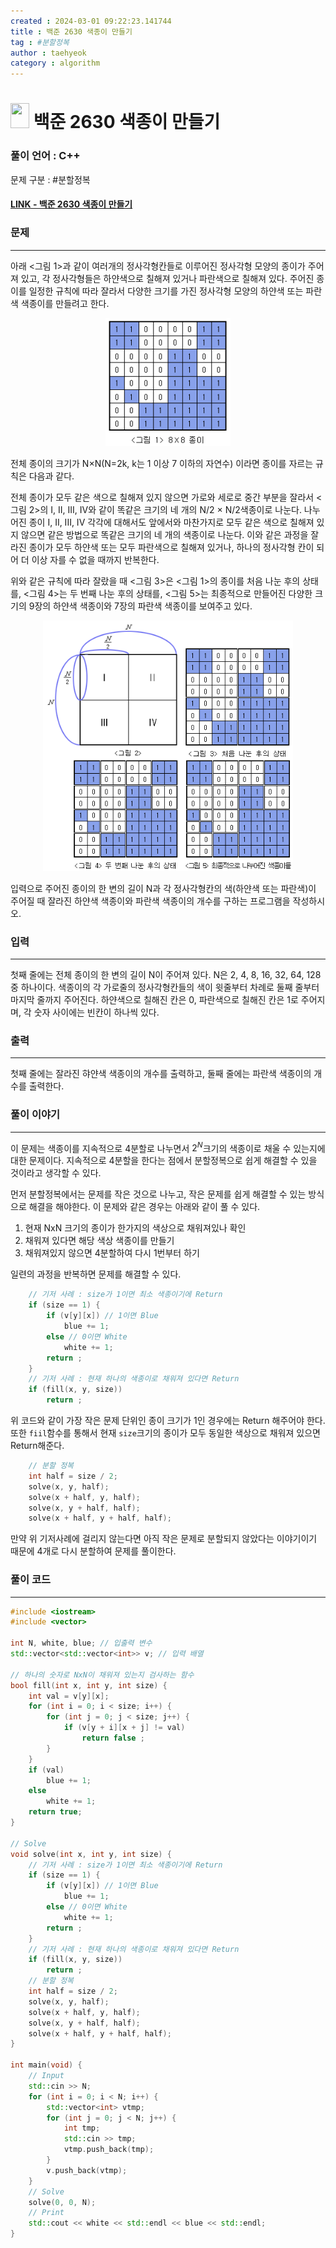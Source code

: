 ```yaml
---
created : 2024-03-01 09:22:23.141744
title : 백준 2630 색종이 만들기
tag : #분할정복
author : taehyeok
category : algorithm
---
```

# <img src="https://d2gd6pc034wcta.cloudfront.net/tier/9.svg" width="30" height="40"> 백준 2630 색종이 만들기


### 풀이 언어 : C++

문제 구분 : #분할정복
#### [LINK - 백준 2630 색종이 만들기](https://www.acmicpc.net/problem/2630)

### 문제
<hr>

아래 <그림 1>과 같이 여러개의 정사각형칸들로 이루어진 정사각형 모양의 종이가 주어져 있고, 각 정사각형들은 하얀색으로 칠해져 있거나 파란색으로 칠해져 있다. 주어진 종이를 일정한 규칙에 따라 잘라서 다양한 크기를 가진 정사각형 모양의 하얀색 또는 파란색 색종이를 만들려고 한다.

<center> <img src="./images/2630-1.png" width=200> </center>

전체 종이의 크기가 N×N(N=2k, k는 1 이상 7 이하의 자연수) 이라면 종이를 자르는 규칙은 다음과 같다.

전체 종이가 모두 같은 색으로 칠해져 있지 않으면 가로와 세로로 중간 부분을 잘라서 <그림 2>의 I, II, III, IV와 같이 똑같은 크기의 네 개의 N/2 × N/2색종이로 나눈다. 나누어진 종이 I, II, III, IV 각각에 대해서도 앞에서와 마찬가지로 모두 같은 색으로 칠해져 있지 않으면 같은 방법으로 똑같은 크기의 네 개의 색종이로 나눈다. 이와 같은 과정을 잘라진 종이가 모두 하얀색 또는 모두 파란색으로 칠해져 있거나, 하나의 정사각형 칸이 되어 더 이상 자를 수 없을 때까지 반복한다.

위와 같은 규칙에 따라 잘랐을 때 <그림 3>은 <그림 1>의 종이를 처음 나눈 후의 상태를, <그림 4>는 두 번째 나눈 후의 상태를, <그림 5>는 최종적으로 만들어진 다양한 크기의 9장의 하얀색 색종이와 7장의 파란색 색종이를 보여주고 있다.

<center> <img src="./images/2630-2.png" width=400> </center>

입력으로 주어진 종이의 한 변의 길이 N과 각 정사각형칸의 색(하얀색 또는 파란색)이 주어질 때 잘라진 하얀색 색종이와 파란색 색종이의 개수를 구하는 프로그램을 작성하시오.

### 입력
<hr>

첫째 줄에는 전체 종이의 한 변의 길이 N이 주어져 있다. N은 2, 4, 8, 16, 32, 64, 128 중 하나이다. 색종이의 각 가로줄의 정사각형칸들의 색이 윗줄부터 차례로 둘째 줄부터 마지막 줄까지 주어진다. 하얀색으로 칠해진 칸은 0, 파란색으로 칠해진 칸은 1로 주어지며, 각 숫자 사이에는 빈칸이 하나씩 있다.
### 출력
<hr>

첫째 줄에는 잘라진 햐얀색 색종이의 개수를 출력하고, 둘째 줄에는 파란색 색종이의 개수를 출력한다.
### 풀이 이야기
<hr>

이 문제는 색종이를 지속적으로 4분할로 나누면서 $2^N$크기의 색종이로 채울 수 있는지에 대한 문제이다. 지속적으로 4분할을 한다는 점에서 분할정복으로 쉽게 해결할 수 있을 것이라고 생각할 수 있다.

먼저 분할정복에서는 문제를 작은 것으로 나누고, 작은 문제를 쉽게 해결할 수 있는 방식으로 해결을 해야한다. 이 문제와 같은 경우는 아래와 같이 풀 수 있다.

1. 현재 NxN 크기의 종이가 한가지의 색상으로 채워져있나 확인
2. 채워져 있다면 해당 색상 색종이를 만들기
3. 채워져있지 않으면 4분할하여 다시 1번부터 하기

일련의 과정을 반복하면 문제를 해결할 수 있다. 
```c++
    // 기저 사례 : size가 1이면 최소 색종이기에 Return
    if (size == 1) {
        if (v[y][x]) // 1이면 Blue
            blue += 1;
        else // 0이면 White
            white += 1;
        return ;
    }
    // 기저 사례 : 현재 하나의 색종이로 채워져 있다면 Return
    if (fill(x, y, size))
        return ;
```
위 코드와 같이 가장 작은 문제 단위인 종이 크기가 1인 경우에는 Return 해주어야 한다. 또한 `fiil`함수를 통해서 현재 `size`크기의 종이가 모두 동일한 색상으로 채워져 있으면 Return해준다.

```c++
    // 분할 정복
    int half = size / 2;
    solve(x, y, half);
    solve(x + half, y, half);
    solve(x, y + half, half);
    solve(x + half, y + half, half);
```

만약 위 기저사례에 걸리지 않는다면 아직 작은 문제로 분할되지 않았다는 이야기이기 때문에 4개로 다시 분할하여 문제를 풀이한다.

### 풀이 코드
<hr>

``` c++
#include <iostream>
#include <vector>

int N, white, blue; // 입출력 변수
std::vector<std::vector<int>> v; // 입력 배열

// 하나의 숫자로 NxN이 채워져 있는지 검사하는 함수
bool fill(int x, int y, int size) {
    int val = v[y][x];
    for (int i = 0; i < size; i++) {
        for (int j = 0; j < size; j++) {
            if (v[y + i][x + j] != val)
                return false ;
        }
    }
    if (val)
        blue += 1;
    else
        white += 1;
    return true;
}

// Solve
void solve(int x, int y, int size) {
    // 기저 사례 : size가 1이면 최소 색종이기에 Return
    if (size == 1) {
        if (v[y][x]) // 1이면 Blue
            blue += 1;
        else // 0이면 White
            white += 1;
        return ;
    }
    // 기저 사례 : 현재 하나의 색종이로 채워져 있다면 Return
    if (fill(x, y, size))
        return ;
    // 분할 정복
    int half = size / 2;
    solve(x, y, half);
    solve(x + half, y, half);
    solve(x, y + half, half);
    solve(x + half, y + half, half);
}

int main(void) {
    // Input
    std::cin >> N;
    for (int i = 0; i < N; i++) {
        std::vector<int> vtmp;
        for (int j = 0; j < N; j++) {
            int tmp;
            std::cin >> tmp;
            vtmp.push_back(tmp);
        }
        v.push_back(vtmp);
    }
    // Solve
    solve(0, 0, N);
    // Print
    std::cout << white << std::endl << blue << std::endl;
}
```

